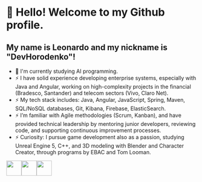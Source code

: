 # 👋 Hello! Welcome to my Github profile.
## My name is Leonardo and my nickname is "DevHorodenko"!

- 🔭 I'm currently studying AI programming.
- ⚡ I have solid experience developing enterprise systems, especially with Java and Angular, working on high-complexity projects in the financial (Bradesco, Santander) and telecom sectors (Vivo, Claro Net).
- ⚡ My tech stack includes: Java, Angular, JavaScript, Spring, Maven, SQL/NoSQL databases, Git, Kibana, Firebase, ElasticSearch.
- ⚡ I’m familiar with Agile methodologies (Scrum, Kanban), and have provided technical leadership by mentoring junior developers, reviewing code, and supporting continuous improvement processes.
- ⚡ Curiosity: I pursue game development also as a passion, studying Unreal Engine 5, C++, and 3D modeling with Blender and Character Creator, through programs by EBAC and Tom Looman.

<img loading="lazy" src="https://cdn.jsdelivr.net/gh/devicons/devicon/icons/git/git-original.svg" width="40" height="40"/><img loading="lazy" src="https://cdn.jsdelivr.net/gh/devicons/devicon/icons/java/java-original.svg" width="40" height="40"/><img loading="lazy" src="https://cdn.jsdelivr.net/gh/devicons/devicon/icons/angular/angular-original.svg" width="40" height="40"/>
